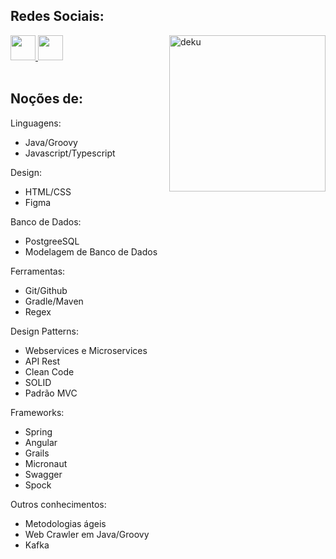 <body>

  
  <h2> 
   Redes Sociais: 
  </h2> 
  
  <a border-radius:5px href="https://linkedin.com/in/hideki-abe">
    <img height=40px src="https://img.shields.io/badge/LinkedIn-0077B5?style=for-the-badge&logo=linkedin&logoColor=white">
  </a>
  
  <a  href="https://www.instagram.com/hide.kii/">
  <img height=40px src="https://img.shields.io/badge/Instagram-E4405F?style=for-the-badge&logo=instagram&logoColor=white">
  </a>
  
  
  <img align="right" width="250px" height="250"  src="https://i.imgur.com/Z9bdip0.gif" alt="deku"  width="250" />
  
  <div style="display: inline_block"><br>
      <h2 >
        Noções de: 
      </h2>
Linguagens:

- Java/Groovy
- Javascript/Typescript

Design:

- HTML/CSS
- Figma

Banco de Dados:

- PostgreeSQL
- Modelagem de Banco de Dados
  
Ferramentas:

- Git/Github
- Gradle/Maven
- Regex
  
Design Patterns: 
  
- Webservices e Microservices
- API Rest
- Clean Code
- SOLID
- Padrão MVC
  
Frameworks: 
  
- Spring 
- Angular
- Grails
- Micronaut
- Swagger
- Spock

Outros conhecimentos: 

- Metodologias ágeis
- Web Crawler em Java/Groovy
- Kafka

    
</body>
